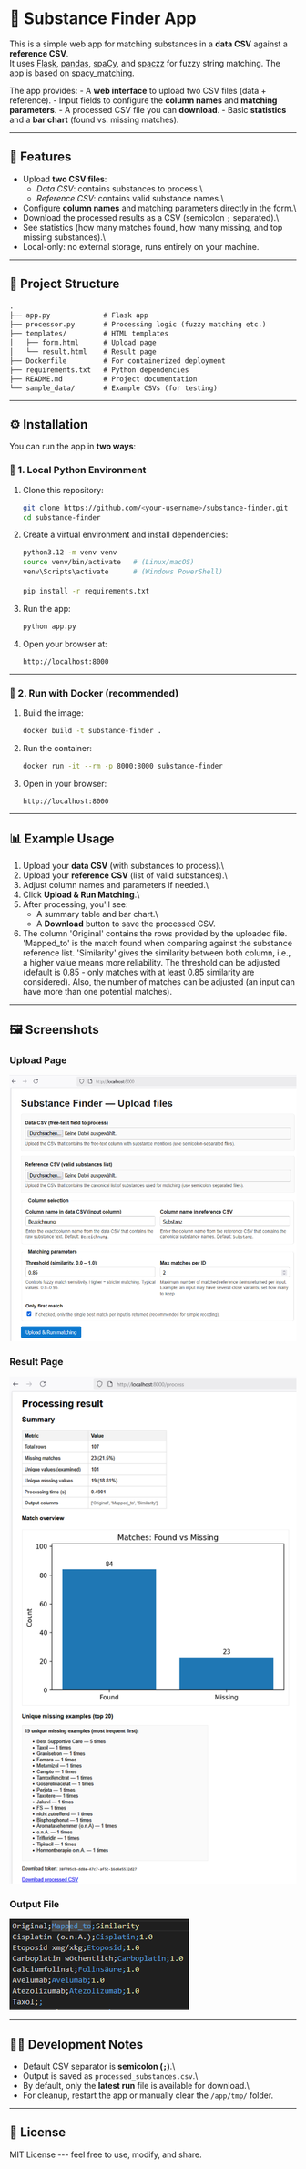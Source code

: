 # 🧪 Substance Finder App

This is a simple web app for matching substances in a **data CSV**
against a **reference CSV**.\
It uses [Flask](https://flask.palletsprojects.com/),
[pandas](https://pandas.pydata.org/), [spaCy](https://spacy.io/), and
[spaczz](https://github.com/gandersen101/spaczz) for fuzzy string
matching. The app is based on [spacy_matching](https://github.com/msauerberg/spacy_matching).

The app provides: - A **web interface** to upload two CSV files (data +
reference). - Input fields to configure the **column names** and
**matching parameters**. - A processed CSV file you can **download**. -
Basic **statistics** and a **bar chart** (found vs. missing matches).

------------------------------------------------------------------------

## 🚀 Features

-   Upload **two CSV files**:
    -   *Data CSV*: contains substances to process.\
    -   *Reference CSV*: contains valid substance names.\
-   Configure **column names** and matching parameters directly in the
    form.\
-   Download the processed results as a CSV (semicolon `;` separated).\
-   See statistics (how many matches found, how many missing, and top
    missing substances).\
-   Local-only: no external storage, runs entirely on your machine.

------------------------------------------------------------------------

## 📂 Project Structure

    .
    ├── app.py             # Flask app
    ├── processor.py       # Processing logic (fuzzy matching etc.)
    ├── templates/         # HTML templates
    │   ├── form.html      # Upload page
    │   └── result.html    # Result page
    ├── Dockerfile         # For containerized deployment
    ├── requirements.txt   # Python dependencies
    ├── README.md          # Project documentation
    └── sample_data/       # Example CSVs (for testing)

------------------------------------------------------------------------

## ⚙️ Installation

You can run the app in **two ways**:

### 🔹 1. Local Python Environment

1.  Clone this repository:

    ``` bash
    git clone https://github.com/<your-username>/substance-finder.git
    cd substance-finder
    ```

2.  Create a virtual environment and install dependencies:

    ``` bash
    python3.12 -m venv venv
    source venv/bin/activate   # (Linux/macOS)
    venv\Scripts\activate      # (Windows PowerShell)

    pip install -r requirements.txt
    ```

3.  Run the app:

    ``` bash
    python app.py
    ```

4.  Open your browser at:

        http://localhost:8000

------------------------------------------------------------------------

### 🔹 2. Run with Docker (recommended)

1.  Build the image:

    ``` bash
    docker build -t substance-finder .
    ```

2.  Run the container:

    ``` bash
    docker run -it --rm -p 8000:8000 substance-finder
    ```

3.  Open in your browser:

        http://localhost:8000

------------------------------------------------------------------------

## 📊 Example Usage

1.  Upload your **data CSV** (with substances to process).\
2.  Upload your **reference CSV** (list of valid substances).\
3.  Adjust column names and parameters if needed.\
4.  Click **Upload & Run Matching**.\
5.  After processing, you'll see:
    -   A summary table and bar chart.\
    -   A **Download** button to save the processed CSV.
6. The column 'Original' contains the rows provided by the uploaded file. 'Mapped_to' is the match found when comparing against the substance reference list. 'Similarity' gives the similarity between both column, i.e., a higher value means more reliability. The threshold can be adjusted (default is 0.85 - only matches with at least 0.85 similarity are considered). Also, the number of matches can be adjusted (an input can have more than one potential matches).

------------------------------------------------------------------------

## 🖼️ Screenshots

### Upload Page

![Upload Page](docs/screenshots/upload_page.png)

### Result Page

![Result Page](docs/screenshots/result_page.png)

### Output File

![Output File](docs/screenshots/output_data.png)

------------------------------------------------------------------------

## 🧑‍💻 Development Notes

-   Default CSV separator is **semicolon (`;`)**.\
-   Output is saved as `processed_substances.csv`.\
-   By default, only the **latest run** file is available for download.\
-   For cleanup, restart the app or manually clear the `/app/tmp/`
    folder.

------------------------------------------------------------------------

## 📝 License

MIT License --- feel free to use, modify, and share.
